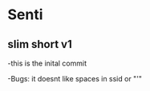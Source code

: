 # Senti 

## slim short v1

-this is the inital commit

-Bugs:
    it doesnt like spaces in ssid or "'"
